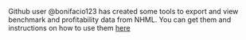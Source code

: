 Github user @bonifacio123 has created some tools to export and view benchmark and profitability data from NHML. You can get them and instructions on how to use them [here](https://github.com/bonifacio123/nh_tools)